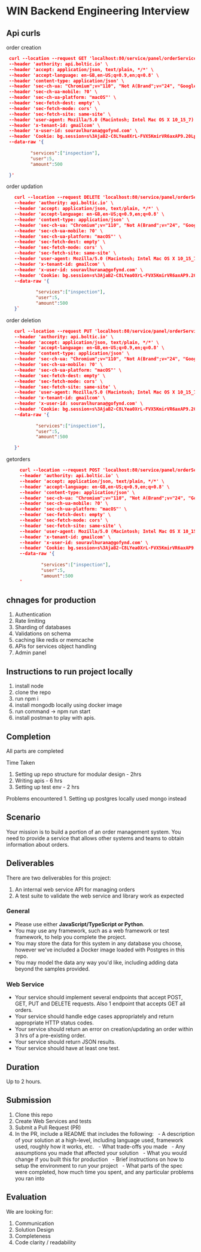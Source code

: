 # WIN Backend Engineering Interview

## Api curls
  order creation
 ```json
  curl --location --request GET 'localhost:80/service/panel/orderService/v1.0/orders/getOrders/orderId/649df4a4a722947272faec73' \
  --header 'authority: api.boltic.io' \
  --header 'accept: application/json, text/plain, */*' \
  --header 'accept-language: en-GB,en-US;q=0.9,en;q=0.8' \
  --header 'content-type: application/json' \
  --header 'sec-ch-ua: "Chromium";v="110", "Not A(Brand";v="24", "Google Chrome";v="110"' \
  --header 'sec-ch-ua-mobile: ?0' \
  --header 'sec-ch-ua-platform: "macOS"' \
  --header 'sec-fetch-dest: empty' \
  --header 'sec-fetch-mode: cors' \
  --header 'sec-fetch-site: same-site' \
  --header 'user-agent: Mozilla/5.0 (Macintosh; Intel Mac OS X 10_15_7) AppleWebKit/537.36 (KHTML, like Gecko) Chrome/110.0.0.0 Safari/537.36' \
  --header 'x-tenant-id: gmailcom' \
  --header 'x-user-id: souravlhurana@gofynd.com' \
  --header 'Cookie: bg.session=s%3AjaB2-C8LYea0XrL-FVX5KmirVR6axAP9.20LpuEkrfJj7%2B%2BroUgwGGAlzIV0DwwZtMPyO2l%2F4t8M' \
  --data-raw '{
          
          "services":["inspection"],
          "user":5,
          "amount":500

  }'
 ```

 order updation 
 ```json
    curl --location --request DELETE 'localhost:80/service/panel/orderService/v1.0/orders/deleteOrder/orderId/649df4050534bc471edc84e0' \
    --header 'authority: api.boltic.io' \
    --header 'accept: application/json, text/plain, */*' \
    --header 'accept-language: en-GB,en-US;q=0.9,en;q=0.8' \
    --header 'content-type: application/json' \
    --header 'sec-ch-ua: "Chromium";v="110", "Not A(Brand";v="24", "Google Chrome";v="110"' \
    --header 'sec-ch-ua-mobile: ?0' \
    --header 'sec-ch-ua-platform: "macOS"' \
    --header 'sec-fetch-dest: empty' \
    --header 'sec-fetch-mode: cors' \
    --header 'sec-fetch-site: same-site' \
    --header 'user-agent: Mozilla/5.0 (Macintosh; Intel Mac OS X 10_15_7) AppleWebKit/537.36 (KHTML, like Gecko) Chrome/110.0.0.0 Safari/537.36' \
    --header 'x-tenant-id: gmailcom' \
    --header 'x-user-id: souravlhurana@gofynd.com' \
    --header 'Cookie: bg.session=s%3AjaB2-C8LYea0XrL-FVX5KmirVR6axAP9.20LpuEkrfJj7%2B%2BroUgwGGAlzIV0DwwZtMPyO2l%2F4t8M' \
    --data-raw '{
            
            "services":["inspection"],
            "user":5,
            "amount":500
    }`
 ```

 order deletion
 ```json
    curl --location --request PUT 'localhost:80/service/panel/orderService/v1.0/orders/updateOrder/649df4050534bc471edc84e0' \
    --header 'authority: api.boltic.io' \
    --header 'accept: application/json, text/plain, */*' \
    --header 'accept-language: en-GB,en-US;q=0.9,en;q=0.8' \
    --header 'content-type: application/json' \
    --header 'sec-ch-ua: "Chromium";v="110", "Not A(Brand";v="24", "Google Chrome";v="110"' \
    --header 'sec-ch-ua-mobile: ?0' \
    --header 'sec-ch-ua-platform: "macOS"' \
    --header 'sec-fetch-dest: empty' \
    --header 'sec-fetch-mode: cors' \
    --header 'sec-fetch-site: same-site' \
    --header 'user-agent: Mozilla/5.0 (Macintosh; Intel Mac OS X 10_15_7) AppleWebKit/537.36 (KHTML, like Gecko) Chrome/110.0.0.0 Safari/537.36' \
    --header 'x-tenant-id: gmailcom' \
    --header 'x-user-id: souravlhurana@gofynd.com' \
    --header 'Cookie: bg.session=s%3AjaB2-C8LYea0XrL-FVX5KmirVR6axAP9.20LpuEkrfJj7%2B%2BroUgwGGAlzIV0DwwZtMPyO2l%2F4t8M' \
    --data-raw '{
            
            "services":["inspection"],
            "user":5,
            "amount":500

    }'
 ```
 getorders 
 ```json
      curl --location --request POST 'localhost:80/service/panel/orderService/v1.0/orders/createOrder' \
      --header 'authority: api.boltic.io' \
      --header 'accept: application/json, text/plain, */*' \
      --header 'accept-language: en-GB,en-US;q=0.9,en;q=0.8' \
      --header 'content-type: application/json' \
      --header 'sec-ch-ua: "Chromium";v="110", "Not A(Brand";v="24", "Google Chrome";v="110"' \
      --header 'sec-ch-ua-mobile: ?0' \
      --header 'sec-ch-ua-platform: "macOS"' \
      --header 'sec-fetch-dest: empty' \
      --header 'sec-fetch-mode: cors' \
      --header 'sec-fetch-site: same-site' \
      --header 'user-agent: Mozilla/5.0 (Macintosh; Intel Mac OS X 10_15_7) AppleWebKit/537.36 (KHTML, like Gecko) Chrome/110.0.0.0 Safari/537.36' \
      --header 'x-tenant-id: gmailcom' \
      --header 'x-user-id: souravlhurana@gofynd.com' \
      --header 'Cookie: bg.session=s%3AjaB2-C8LYea0XrL-FVX5KmirVR6axAP9.20LpuEkrfJj7%2B%2BroUgwGGAlzIV0DwwZtMPyO2l%2F4t8M' \
      --data-raw '{
              
              "services":["inspection"],
              "user":5,
              "amount":500
      '
 ```



## chnages for production
  1. Authentication 
  2. Rate limiting
  3. Sharding of databases 
  4. Validations on schema
  5. caching like redis or memcache
  6. APis for services object handling 
  7. Admin panel

  

## Instructions to run project locally 
  1. install node 
  2. clone the repo
  3. run npm i
  4. install mongodb locally using docker image
  5. run command -> npm run start
  6. install postman to play with apis.

## Completion
  All parts are completed 
  
  Time Taken 
  1. Setting up repo structure for modular design - 2hrs
  2. Writing apis  - 6 hrs
  3. Setting up test env - 2 hrs
  
  Problems encountered 
    1. Setting up postgres locally used mongo instead
## Scenario

Your mission is to build a portion of an order management system. You need to provide a service that allows other systems and teams to obtain information about orders.

## Deliverables

There are two deliverables for this project:

1. An internal web service API for managing orders
2. A test suite to validate the web service and library work as expected

### General

- Please use either **JavaScript/TypeScript or Python**.
- You may use any framework, such as a web framework or test framework, to help you complete the project.
- You may store the data for this system in any database you choose, however we've included a Docker image loaded with Postgres in this repo.
- You may model the data any way you'd like, including adding data beyond the samples provided.

### Web Service

- Your service should implement several endpoints that accept POST, GET, PUT and DELETE requests. Also 1 endpoint that accepts GET all orders.
- Your service should handle edge cases appropriately and return appropriate HTTP status codes.
- Your service should return an error on creation/updating an order within 3 hrs of a pre-existing order.
- Your service should return JSON results.
- Your service should have at least one test.


## Duration

Up to 2 hours.

## Submission
1.  Clone this repo
2.  Create Web Services and tests
3.  Submit a Pull Request (PR)
4.  In the PR, include a README that includes the following:
      - A description of your solution at a high-level, including language used, framework used, roughly how it works, etc.
      - What trade-offs you made
      - Any assumptions you made that affected your solution
      - What you would change if you built this for production
      - Brief instructions on how to setup the environment to run your project
      - What parts of the spec were completed, how much time you spent, and any particular problems you ran into

## Evaluation
We are looking for: 
1. Communication
2. Solution Design
3. Completeness
4. Code clarity / readability

